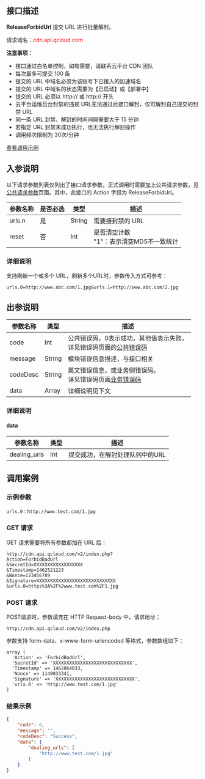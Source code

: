 ## 接口描述

**ReleaseForbidUrl**  提交 URL 进行批量解封。

请求域名：<font style="color:red">cdn.api.qcloud.com</font>

**注意事项：**

+ 接口通过白名单控制，如有需要，请联系云平台 CDN 团队
+ 每次最多可提交 100 条
+ 提交的 URL 中域名必须为该账号下已接入的加速域名
+ 提交的 URL 中域名的状态需要为【已启动】或【部署中】
+ 提交的 URL 必须以 http:// 或 http:// 开头
+ 云平台运维后台封禁的违规 URL无法通过此接口解封，仅可解封自己提交的封禁 URL
+ 同一条 URL 封禁、解封的时间间隔需要大于 15 分钟
+ 若指定 URL 封禁未成功执行，也无法执行解封操作
+ 调用频次限制为 30次/分钟

[查看调用示例](/document/product/228/1734)

## 入参说明
以下请求参数列表仅列出了接口请求参数，正式调用时需要加上公共请求参数，见[公共请求参数](/doc/api/231/4473)页面。其中，此接口的 Action 字段为 ReleaseForbidUrl。

| 参数名称   | 是否必选 | 类型     | 描述                          |
| ------ | ---- | ------ | --------------------------- |
| urls.n | 是    | String | 需要接封禁的 URL                  |
| reset  | 否    | Int    | 是否清空计数<br/>"1"：表示清空MD5不一致统计 |

### 详细说明

支持刷新一个或多个 URL，刷新多个URL时，参数传入方式可参考：
```
urls.0=http://www.abc.com/1.jpg&urls.1=http://www.abc.com/2.jpg
```
## 出参说明

| 参数名称     | 类型     | 描述                                       |
| -------- | ------ | ---------------------------------------- |
| code     | Int    | 公共错误码，0表示成功，其他值表示失败。<br/>详见错误码页面的[公共错误码](/doc/api/231/5078#1.-.E5.85.AC.E5.85.B1.E9.94.99.E8.AF.AF.E7.A0.81) |
| message  | String | 模块错误信息描述，与接口相关                           |
| codeDesc | String | 英文错误信息，或业务侧错误码。<br/>详见错误码页面[业务错误码](/document/product/228/5078#2.-.E6.A8.A1.E5.9D.97.E9.94.99.E8.AF.AF.E7.A0.81) |
| data     | Array  | 详细说明见下文                                  |

### 详细说明

#### data

| 参数名称         | 类型   | 描述                |
| ------------ | ---- | ----------------- |
| dealing_urls | Int  | 提交成功，在解封处理队列中的URL |


## 调用案例

### 示例参数
```
urls.0：http://www.test.com/1.jpg
```

### GET 请求

GET 请求需要将所有参数都加在 URL 后：

```
http://cdn.api.qcloud.com/v2/index.php?
Action=ForbidBadUrl
&SecretId=XXXXXXXXXXXXXXXXXX
&Timestamp=1462521223
&Nonce=123456789
&Signature=XXXXXXXXXXXXXXXXXXXXXXXXXXXXX
&urls.0=https%3A%2F%2www.test.com%2F1.jpg
```

### POST 请求

POST请求时，参数填充在 HTTP Request-body 中，请求地址：

```
http://cdn.api.qcloud.com/v2/index.php
```

参数支持 form-data、x-www-form-urlencoded 等格式，参数数组如下：

```
array (
  'Action' => 'ForbidBadUrl',
  'SecretId' => 'XXXXXXXXXXXXXXXXXXXXXXXXXXXXX',
  'Timestamp' => 1462864833,
  'Nonce' => 1149033341,
  'Signature' => 'XXXXXXXXXXXXXXXXXXXXXXXXXXXXX',
  'urls.0' => 'http://www.test.com/1.jpg'
)
```
### 结果示例

```json
{
    "code": 0,
    "message": "",
    "codeDesc": "Success",
    "data": {
        "dealing_urls": [
            "http://www.test.com/1.jpg"
        ]
    }
}
```



